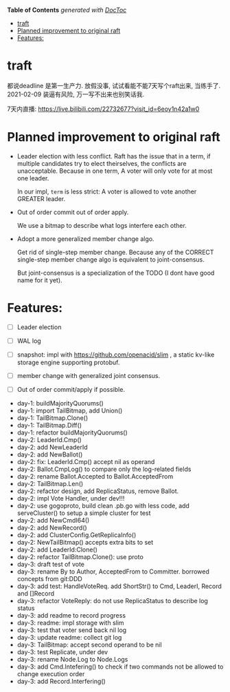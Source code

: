 <!-- START doctoc generated TOC please keep comment here to allow auto update -->
<!-- DON'T EDIT THIS SECTION, INSTEAD RE-RUN doctoc TO UPDATE -->
**Table of Contents**  *generated with [DocToc](https://github.com/thlorenz/doctoc)*

- [traft](#traft)
- [Planned improvement to original raft](#planned-improvement-to-original-raft)
- [Features:](#features)

<!-- END doctoc generated TOC please keep comment here to allow auto update -->

# traft

都说deadline 是第一生产力. 放假没事, 试试看能不能7天写个raft出来, 当练手了. 2021-02-09
装逼有风险, 万一写不出来也别笑话我.

7天内直播: https://live.bilibili.com/22732677?visit_id=6eoy1n42a1w0

# Planned improvement to original raft

-   Leader election with less conflict.
    Raft has the issue that in a term, if multiple candidates try to elect theirselves,
    the conflicts are unacceptable.
    Because in one term, A voter will only vote for at most one leader.

    In our impl, `term` is less strict:
    A voter is allowed to vote another GREATER leader.

-   Out of order commit out of order apply.

    We use a bitmap to describe what logs interfere each other.

    
-   Adopt a more generalized member change algo.

    Get rid of single-step member change.
    Because any of the CORRECT single-step member change algo is equivalent to joint-consensus.

    But joint-consensus is a specialization of the TODO (I dont have good name for it yet).



# Features:

- [ ] Leader election
- [ ] WAL log
- [ ] snapshot: impl with https://github.com/openacid/slim , a static kv-like storage engine supporting protobuf.
- [ ] member change with generalized joint consensus.
- [ ] Out of order commit/apply if possible.


- day-1: buildMajorityQuorums()
- day-1: import TailBitmap, add Union()
- day-1: TailBitmap.Clone()
- day-1: TailBitmap.Diff()
- day-1: refactor buildMajorityQuorums()
- day-2: LeaderId.Cmp()
- day-2: add NewLeaderId
- day-2: add NewBallot()
- day-2: fix: LeaderId.Cmp() accept nil as operand
- day-2: Ballot.CmpLog() to compare only the log-related fields
- day-2: rename Ballot.Accepted to Ballot.AcceptedFrom
- day-2: TailBitmap.Len()
- day-2: refactor design, add ReplicaStatus, remove Ballot.
- day-2: impl Vote Handler, under dev!!!
- day-2: use gogoproto, build clean .pb.go with less code, add serveCluster() to setup a simple cluster for test
- day-2: add NewCmdI64()
- day-2: add NewRecord()
- day-2: add ClusterConfig.GetReplicaInfo()
- day-2: NewTailBitmap() accepts extra bits to set
- day-2: add LeaderId:Clone()
- day-2: refactor TailBitmap.Clone(): use proto
- day-3: draft test of vote
- day-3: rename By to Author, AcceptedFrom to Committer. borrowed concepts from git:DDD
- day-3: add test: HandleVoteReq. add ShortStr() to Cmd, LeaderI, Record and []Record
- day-3: refactor VoteReply: do not use ReplicaStatus to describe log status
- day-3: add readme to record progress
- day-3: readme: impl storage with slim
- day-3: test that voter send back nil log
- day-3: update readme: collect git log
- day-3: TailBitmap: accept second operand to be nil
- day-3: test Replicate, under dev
- day-3: rename Node.Log to Node.Logs
- day-3: add Cmd.Intefering() to check if two commands not be allowed to change execution order
- day-3: add Record.Interfering()



<!--
# Day-0 2021-02-09

- [x] TailBitmap to support for describing log dependency etc. see: https://github.com/openacid/low/blob/ci/bitmap/tailbitmap.go

# Day-1 2021-02-10

- [x]: design t-raft protobuf

# Day-2 2021-02-11

- [x]: design t-raft protobuf
- [x]: impl handle_vote

# Day-3 2021-02-12

- [x]: refactor concepts
- [x]: test handle_vote
- [ ]: impl log replication
- [ ]: impl traft main-loop
-->
